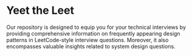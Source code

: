 # Yeet the Leet

Our repository is designed to equip you for your technical interviews by providing comprehensive information on frequently appearing design patterns in LeetCode-style interview questions. Moreover, it also encompasses valuable insights related to system design questions.
